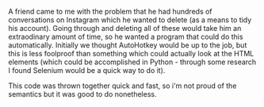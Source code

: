 A friend came to me with the problem that he had hundreds of conversations on Instagram which he wanted to delete (as a means to tidy his account). Going through and deleting all of these would take him an extraodinary amount of time, so he wanted a program that could do this automatically. Initially we thought AutoHotkey would be up to the job, but this is less foolproof than something which could actually look at the HTML elements (which could be accomplished in Python - through some research I found Selenium would be a quick way to do it).

This code was thrown together quick and fast, so i'm not proud of the semantics but it was good to do nonetheless.
